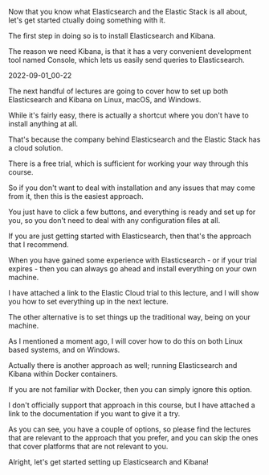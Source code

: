 Now that you know what Elasticsearch and the Elastic Stack is all about, let's get started ctually doing something with it.

The first step in doing so is to install Elasticsearch and Kibana.

The reason we need Kibana, is that it has a very convenient development tool named Console, which lets us easily send queries to Elasticsearch.

2022-09-01_00-22

The next handful of lectures are going to cover how to set up both Elasticsearch and Kibana on Linux, macOS, and Windows.

While it's fairly easy, there is actually a shortcut where you don't have to install anything at all.

That's because the company behind Elasticsearch and the Elastic Stack has a cloud solution.

There is a free trial, which is sufficient for working your way through this course.

So if you don't want to deal with installation and any issues that may come from it, then this is the easiest approach.

You just have to click a few buttons, and everything is ready and set up for you, so you don't need to deal with any configuration files at all.

If you are just getting started with Elasticsearch, then that's the approach that I recommend.

When you have gained some experience with Elasticsearch - or if your trial expires - then you can always go ahead and install everything on your own machine.

I have attached a link to the Elastic Cloud trial to this lecture, and I will show you how to set everything up in the next lecture.

The other alternative is to set things up the traditional way, being on your machine.

As I mentioned a moment ago, I will cover how to do this on both Linux based systems, and on Windows.

Actually there is another approach as well; running Elasticsearch and Kibana within Docker containers.

If you are not familiar with Docker, then you can simply ignore this option.

I don't officially support that approach in this course, but I have attached a link to the documentation if you want to give it a try.

As you can see, you have a couple of options, so please find the lectures that are relevant to the approach that you prefer, and you can skip the ones that cover platforms that are not relevant to you.

Alright, let's get started setting up Elasticsearch and Kibana!
